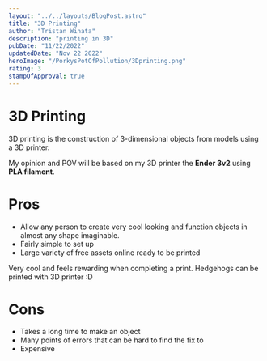 ```yaml
---
layout: "../../layouts/BlogPost.astro"
title: "3D Printing"
author: "Tristan Winata"
description: "printing in 3D"
pubDate: "11/22/2022"
updatedDate: "Nov 22 2022"
heroImage: "/PorkysPotOfPollution/3Dprinting.png"
rating: 3
stampOfApproval: true
---
```


# 3D Printing
3D printing is the construction of 3-dimensional objects from models using a 3D printer. 

My opinion and POV will be based on my 3D printer the <b>Ender 3v2</b> using <b>PLA filament</b>.

# Pros
- Allow any person to create very cool looking and function objects in almost any shape imaginable. 
- Fairly simple to set up
- Large variety of free assets online ready to be printed

Very cool and feels rewarding when completing a print.
Hedgehogs can be printed with 3D printer :D

# Cons
- Takes a long time to make an object
- Many points of errors that can be hard to find the fix to
- Expensive

